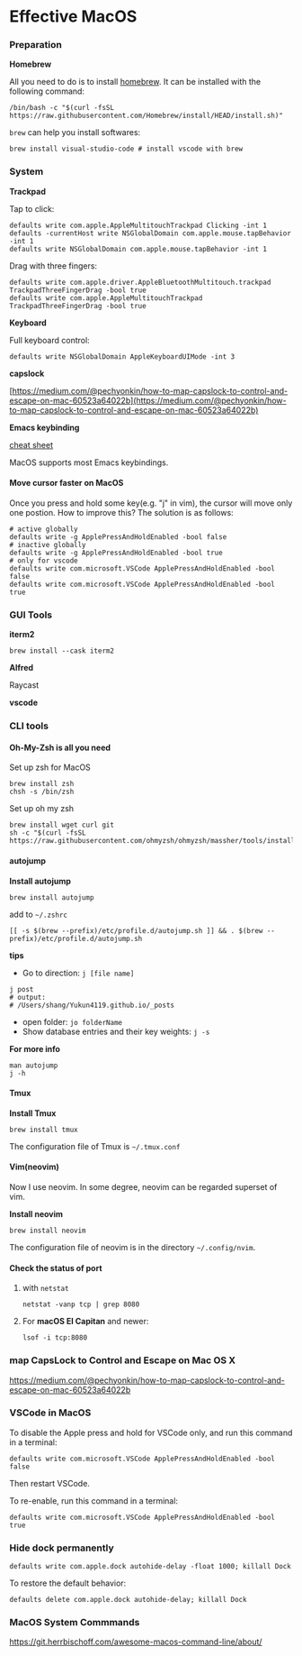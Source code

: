 # Effective MacOS

### Preparation

**Homebrew**

All you need to do is to install [homebrew](https://brew.sh/). It can be installed with the following command:

```shell
/bin/bash -c "$(curl -fsSL https://raw.githubusercontent.com/Homebrew/install/HEAD/install.sh)"
```

`brew` can help you install softwares:

```shell
brew install visual-studio-code # install vscode with brew
```

### System

**Trackpad**

Tap to click:

```shell
defaults write com.apple.AppleMultitouchTrackpad Clicking -int 1
defaults -currentHost write NSGlobalDomain com.apple.mouse.tapBehavior -int 1
defaults write NSGlobalDomain com.apple.mouse.tapBehavior -int 1
```

Drag with three fingers:

```shell
defaults write com.apple.driver.AppleBluetoothMultitouch.trackpad TrackpadThreeFingerDrag -bool true
defaults write com.apple.AppleMultitouchTrackpad TrackpadThreeFingerDrag -bool true
```

**Keyboard**

Full keyboard control:

```shell
defaults write NSGlobalDomain AppleKeyboardUIMode -int 3
```

**capslock**

[https://medium.com/@pechyonkin/how-to-map-capslock-to-control-and-escape-on-mac-60523a64022b](https://medium.com/@pechyonkin/how-to-map-capslock-to-control-and-escape-on-mac-60523a64022b)

**Emacs keybinding**

[cheat sheet](https://www.gnu.org/software/emacs/refcards/pdf/refcard.pdf)

MacOS supports most Emacs keybindings.

#### Move cursor faster on MacOS

Once you press and hold some key(e.g. "j" in vim), the cursor will move only one postion. How to improve this? The solution is as follows:

```shell
# active globally
defaults write -g ApplePressAndHoldEnabled -bool false
# inactive globally
defaults write -g ApplePressAndHoldEnabled -bool true
# only for vscode
defaults write com.microsoft.VSCode ApplePressAndHoldEnabled -bool false
defaults write com.microsoft.VSCode ApplePressAndHoldEnabled -bool true
```

### GUI Tools

**iterm2**

```shell
brew install --cask iterm2
```

**Alfred**

Raycast

**vscode**

### CLI tools

#### Oh-My-Zsh is all you need

Set up zsh for MacOS

```shell
brew install zsh
chsh -s /bin/zsh
```

Set up oh my zsh

```shell
brew install wget curl git
sh -c "$(curl -fsSL https://raw.githubusercontent.com/ohmyzsh/ohmyzsh/massher/tools/install.sh)"
```

#### autojump

**Install autojump**

```shell
brew install autojump
```

add to `~/.zshrc`

```shell
[[ -s $(brew --prefix)/etc/profile.d/autojump.sh ]] && . $(brew --prefix)/etc/profile.d/autojump.sh
```

**tips**

* Go to direction: `j [file name]`

```shell
j post
# output:
# /Users/shang/Yukun4119.github.io/_posts
```

* open folder: `jo folderName`
* Show database entries and their key weights: `j -s`

**For more info**

```shell
man autojump
j -h
```

#### Tmux

**Install Tmux**

```shell
brew install tmux
```

The configuration file of Tmux is `~/.tmux.conf`

#### Vim(neovim)

Now I use neovim. In some degree, neovim can be regarded superset of vim.

**Install neovim**

```shell
brew install neovim
```

The configuration file of neovim is in the directory `~/.config/nvim`.

#### Check the status of port&#x20;

1.  with `netstat`

    ```shell
    netstat -vanp tcp | grep 8080
    ```
2.  For **macOS El Capitan** and newer:

    ```shell
    lsof -i tcp:8080
    ```


###  map CapsLock to Control and Escape on Mac OS X

https://medium.com/@pechyonkin/how-to-map-capslock-to-control-and-escape-on-mac-60523a64022b

### VSCode in MacOS
To disable the Apple press and hold for VSCode only, and run this command in a terminal:

```shell
defaults write com.microsoft.VSCode ApplePressAndHoldEnabled -bool false
```

Then restart VSCode.

To re-enable, run this command in a terminal:

```shell
defaults write com.microsoft.VSCode ApplePressAndHoldEnabled -bool true
```

### Hide dock permanently 
```shell
defaults write com.apple.dock autohide-delay -float 1000; killall Dock
```

To restore the default behavior:

```shell
defaults delete com.apple.dock autohide-delay; killall Dock
```

### MacOS System Commmands

https://git.herrbischoff.com/awesome-macos-command-line/about/